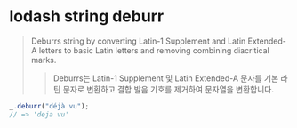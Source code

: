 # lodash string deburr

> Deburrs string by converting Latin-1 Supplement and Latin Extended-A letters to basic Latin letters and removing combining diacritical marks.
>
> > Deburrs는 Latin-1 Supplement 및 Latin Extended-A 문자를 기본 라틴 문자로 변환하고 결합 발음 기호를 제거하여 문자열을 변환합니다.

```js
_.deburr("déjà vu");
// => 'deja vu'
```
